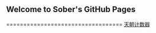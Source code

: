 ## Welcome to Sober's GitHub Pages
==================================
<a href="http://cncounter.duapp.com/">天朝计数器</a>
